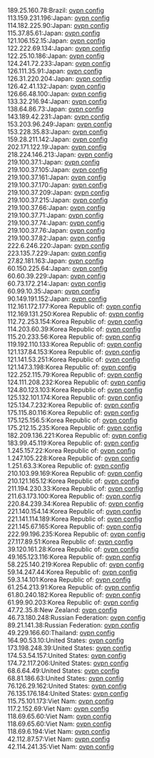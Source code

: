 189.25.160.78:Brazil: [ovpn config](vpn/189_25_160_78.ovpn)  
113.159.231.196:Japan: [ovpn config](vpn/113_159_231_196.ovpn)  
114.182.225.90:Japan: [ovpn config](vpn/114_182_225_90.ovpn)  
115.37.85.61:Japan: [ovpn config](vpn/115_37_85_61.ovpn)  
121.106.152.15:Japan: [ovpn config](vpn/121_106_152_15.ovpn)  
122.222.69.134:Japan: [ovpn config](vpn/122_222_69_134.ovpn)  
122.25.10.186:Japan: [ovpn config](vpn/122_25_10_186.ovpn)  
124.241.72.233:Japan: [ovpn config](vpn/124_241_72_233.ovpn)  
126.111.35.91:Japan: [ovpn config](vpn/126_111_35_91.ovpn)  
126.31.220.204:Japan: [ovpn config](vpn/126_31_220_204.ovpn)  
126.42.41.132:Japan: [ovpn config](vpn/126_42_41_132.ovpn)  
126.66.48.100:Japan: [ovpn config](vpn/126_66_48_100.ovpn)  
133.32.216.94:Japan: [ovpn config](vpn/133_32_216_94.ovpn)  
138.64.86.73:Japan: [ovpn config](vpn/138_64_86_73.ovpn)  
143.189.42.231:Japan: [ovpn config](vpn/143_189_42_231.ovpn)  
153.203.96.249:Japan: [ovpn config](vpn/153_203_96_249.ovpn)  
153.228.35.83:Japan: [ovpn config](vpn/153_228_35_83.ovpn)  
159.28.211.142:Japan: [ovpn config](vpn/159_28_211_142.ovpn)  
202.171.122.19:Japan: [ovpn config](vpn/202_171_122_19.ovpn)  
218.224.146.213:Japan: [ovpn config](vpn/218_224_146_213.ovpn)  
219.100.37.1:Japan: [ovpn config](vpn/219_100_37_1.ovpn)  
219.100.37.105:Japan: [ovpn config](vpn/219_100_37_105.ovpn)  
219.100.37.161:Japan: [ovpn config](vpn/219_100_37_161.ovpn)  
219.100.37.170:Japan: [ovpn config](vpn/219_100_37_170.ovpn)  
219.100.37.209:Japan: [ovpn config](vpn/219_100_37_209.ovpn)  
219.100.37.215:Japan: [ovpn config](vpn/219_100_37_215.ovpn)  
219.100.37.66:Japan: [ovpn config](vpn/219_100_37_66.ovpn)  
219.100.37.71:Japan: [ovpn config](vpn/219_100_37_71.ovpn)  
219.100.37.74:Japan: [ovpn config](vpn/219_100_37_74.ovpn)  
219.100.37.76:Japan: [ovpn config](vpn/219_100_37_76.ovpn)  
219.100.37.82:Japan: [ovpn config](vpn/219_100_37_82.ovpn)  
222.6.246.220:Japan: [ovpn config](vpn/222_6_246_220.ovpn)  
223.135.7.229:Japan: [ovpn config](vpn/223_135_7_229.ovpn)  
27.82.181.163:Japan: [ovpn config](vpn/27_82_181_163.ovpn)  
60.150.225.64:Japan: [ovpn config](vpn/60_150_225_64.ovpn)  
60.60.39.229:Japan: [ovpn config](vpn/60_60_39_229.ovpn)  
60.73.172.214:Japan: [ovpn config](vpn/60_73_172_214.ovpn)  
60.99.10.35:Japan: [ovpn config](vpn/60_99_10_35.ovpn)  
90.149.191.152:Japan: [ovpn config](vpn/90_149_191_152.ovpn)  
112.161.172.177:Korea Republic of: [ovpn config](vpn/112_161_172_177.ovpn)  
112.169.131.250:Korea Republic of: [ovpn config](vpn/112_169_131_250.ovpn)  
112.72.253.154:Korea Republic of: [ovpn config](vpn/112_72_253_154.ovpn)  
114.203.60.39:Korea Republic of: [ovpn config](vpn/114_203_60_39.ovpn)  
115.20.233.56:Korea Republic of: [ovpn config](vpn/115_20_233_56.ovpn)  
119.192.110.133:Korea Republic of: [ovpn config](vpn/119_192_110_133.ovpn)  
121.137.84.153:Korea Republic of: [ovpn config](vpn/121_137_84_153.ovpn)  
121.141.53.251:Korea Republic of: [ovpn config](vpn/121_141_53_251.ovpn)  
121.147.3.198:Korea Republic of: [ovpn config](vpn/121_147_3_198.ovpn)  
122.252.115.79:Korea Republic of: [ovpn config](vpn/122_252_115_79.ovpn)  
124.111.208.232:Korea Republic of: [ovpn config](vpn/124_111_208_232.ovpn)  
124.80.123.103:Korea Republic of: [ovpn config](vpn/124_80_123_103.ovpn)  
125.132.101.174:Korea Republic of: [ovpn config](vpn/125_132_101_174.ovpn)  
125.134.7.232:Korea Republic of: [ovpn config](vpn/125_134_7_232.ovpn)  
175.115.80.116:Korea Republic of: [ovpn config](vpn/175_115_80_116.ovpn)  
175.125.156.5:Korea Republic of: [ovpn config](vpn/175_125_156_5.ovpn)  
175.212.15.235:Korea Republic of: [ovpn config](vpn/175_212_15_235.ovpn)  
182.209.136.221:Korea Republic of: [ovpn config](vpn/182_209_136_221.ovpn)  
183.99.45.119:Korea Republic of: [ovpn config](vpn/183_99_45_119.ovpn)  
1.245.157.22:Korea Republic of: [ovpn config](vpn/1_245_157_22.ovpn)  
1.247.105.228:Korea Republic of: [ovpn config](vpn/1_247_105_228.ovpn)  
1.251.63.3:Korea Republic of: [ovpn config](vpn/1_251_63_3.ovpn)  
210.103.99.169:Korea Republic of: [ovpn config](vpn/210_103_99_169.ovpn)  
210.121.165.12:Korea Republic of: [ovpn config](vpn/210_121_165_12.ovpn)  
211.194.230.33:Korea Republic of: [ovpn config](vpn/211_194_230_33.ovpn)  
211.63.173.100:Korea Republic of: [ovpn config](vpn/211_63_173_100.ovpn)  
220.84.239.34:Korea Republic of: [ovpn config](vpn/220_84_239_34.ovpn)  
221.140.154.14:Korea Republic of: [ovpn config](vpn/221_140_154_14.ovpn)  
221.141.114.189:Korea Republic of: [ovpn config](vpn/221_141_114_189.ovpn)  
221.145.67.165:Korea Republic of: [ovpn config](vpn/221_145_67_165.ovpn)  
222.99.196.235:Korea Republic of: [ovpn config](vpn/222_99_196_235.ovpn)  
27.117.89.51:Korea Republic of: [ovpn config](vpn/27_117_89_51.ovpn)  
39.120.161.28:Korea Republic of: [ovpn config](vpn/39_120_161_28.ovpn)  
49.165.123.116:Korea Republic of: [ovpn config](vpn/49_165_123_116.ovpn)  
58.225.140.219:Korea Republic of: [ovpn config](vpn/58_225_140_219.ovpn)  
59.14.247.44:Korea Republic of: [ovpn config](vpn/59_14_247_44.ovpn)  
59.3.14.101:Korea Republic of: [ovpn config](vpn/59_3_14_101.ovpn)  
61.254.213.91:Korea Republic of: [ovpn config](vpn/61_254_213_91.ovpn)  
61.80.240.182:Korea Republic of: [ovpn config](vpn/61_80_240_182.ovpn)  
61.99.90.203:Korea Republic of: [ovpn config](vpn/61_99_90_203.ovpn)  
47.72.35.8:New Zealand: [ovpn config](vpn/47_72_35_8.ovpn)  
46.73.180.248:Russian Federation: [ovpn config](vpn/46_73_180_248.ovpn)  
89.21.141.38:Russian Federation: [ovpn config](vpn/89_21_141_38.ovpn)  
49.229.166.60:Thailand: [ovpn config](vpn/49_229_166_60.ovpn)  
164.90.53.10:United States: [ovpn config](vpn/164_90_53_10.ovpn)  
173.198.248.39:United States: [ovpn config](vpn/173_198_248_39.ovpn)  
174.53.54.157:United States: [ovpn config](vpn/174_53_54_157.ovpn)  
174.72.117.206:United States: [ovpn config](vpn/174_72_117_206.ovpn)  
68.6.64.49:United States: [ovpn config](vpn/68_6_64_49.ovpn)  
68.81.186.63:United States: [ovpn config](vpn/68_81_186_63.ovpn)  
76.126.29.162:United States: [ovpn config](vpn/76_126_29_162.ovpn)  
76.135.176.184:United States: [ovpn config](vpn/76_135_176_184.ovpn)  
115.75.101.173:Viet Nam: [ovpn config](vpn/115_75_101_173.ovpn)  
117.2.152.69:Viet Nam: [ovpn config](vpn/117_2_152_69.ovpn)  
118.69.65.60:Viet Nam: [ovpn config](vpn/118_69_65_60.ovpn)  
118.69.65.60:Viet Nam: [ovpn config](vpn/118_69_65_60.ovpn)  
118.69.6.194:Viet Nam: [ovpn config](vpn/118_69_6_194.ovpn)  
42.112.87.57:Viet Nam: [ovpn config](vpn/42_112_87_57.ovpn)  
42.114.241.35:Viet Nam: [ovpn config](vpn/42_114_241_35.ovpn)  
